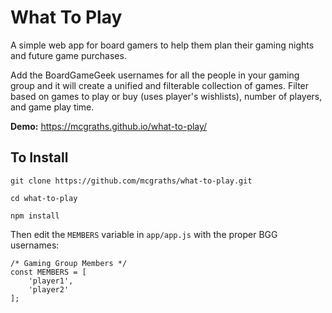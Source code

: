 # What To Play

A simple web app for board gamers to help them plan their gaming nights and future game purchases. 

Add the BoardGameGeek usernames for all the people in your gaming group and it will create a unified and filterable collection of games. Filter based on games to play or buy (uses player's wishlists), number of players, and game play time.

**Demo:** https://mcgraths.github.io/what-to-play/

## To Install

`git clone https://github.com/mcgraths/what-to-play.git`

`cd what-to-play`

`npm install`

Then edit the `MEMBERS` variable in `app/app.js` with the proper BGG usernames:

```
/* Gaming Group Members */
const MEMBERS = [
	'player1',
	'player2'
];
```